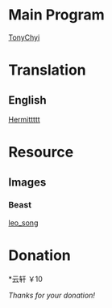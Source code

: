 Main Program
===

[TonyChyi](https://t.me/tonychee7000)

Translation
===

English
---
[Hermittttt](https://t.me/Hermittttt)


Resource
===

Images
---

### Beast
[leo_song](https://t.me/leo_song)


Donation
===

*云轩 ￥10

*Thanks for your donation!*